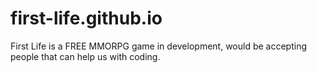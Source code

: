# first-life.github.io
First Life is a FREE MMORPG game in development, would be accepting people that can help us with coding.
